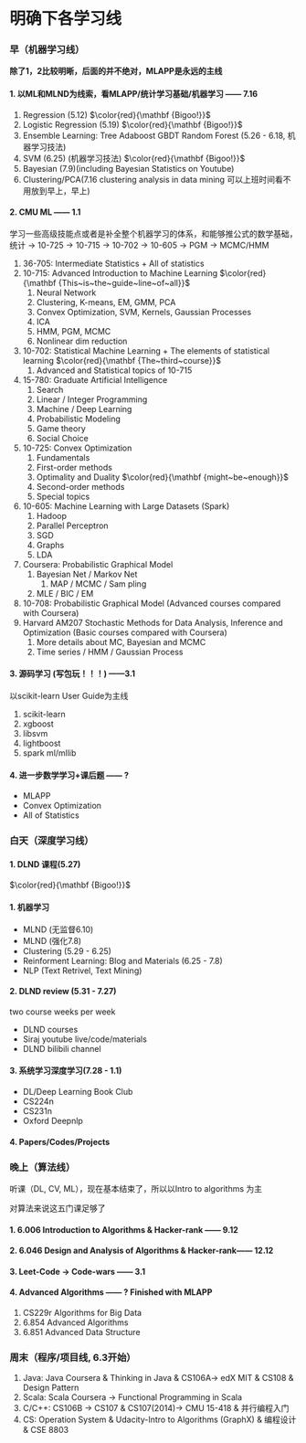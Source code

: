 # 明确下各学习线

### 早（机器学习线）

**除了1，2比较明晰，后面的并不绝对，MLAPP是永远的主线**

#### 1. 以ML和MLND为线索，看MLAPP/统计学习基础/机器学习 —— 7.16

1. Regression (5.12) $\color{red}{\mathbf {Bigoo!}}$
2. Logistic Regression (5.19) $\color{red}{\mathbf {Bigoo!}}$
3. Ensemble Learning: Tree Adaboost GBDT Random Forest (5.26 - 6.18, 机器学习技法)
4. SVM (6.25) (机器学习技法)  $\color{red}{\mathbf {Bigoo!}}$
5. Bayesian (7.9)(including Bayesian Statistics on Youtube)
6. Clustering/PCA(7.16 clustering analysis in data mining 可以上班时间看不用放到早上，早上)

#### 2. CMU ML —— 1.1

学习一些高级技能点或者是补全整个机器学习的体系，和能够推公式的数学基础，统计 -> 10-725 -> 10-715 -> 10-702  -> 10-605 -> PGM -> MCMC/HMM

1. 36-705: Intermediate Statistics + All of statistics
2. 10-715: Advanced Introduction to Machine Learning $\color{red}{\mathbf {This~is~the~guide~line~of~all}}$
   1. Neural Network
   2. Clustering, K-means, EM, GMM, PCA
   3. Convex Optimization, SVM, Kernels, Gaussian Processes
   4. ICA
   5. HMM, PGM, MCMC
   6. Nonlinear dim reduction
3. 10-702: Statistical Machine Learning + The elements of statistical learning $\color{red}{\mathbf {The~third~course}}$
   1. Advanced and Statistical topics of 10-715
4. 15-780: Graduate Artificial Intelligence
   1. Search
   2. Linear / Integer Programming
   3. Machine / Deep Learning
   4. Probabilistic Modeling
   5. Game theory
   6. Social Choice
5. 10-725: Convex Optimization
   1. Fundamentals
   2. First-order methods
   3. Optimality and Duality $\color{red}{\mathbf {might~be~enough}}$
   4. Second-order methods
   5. Special topics
6. 10-605: Machine Learning with Large Datasets (Spark)
   1. Hadoop
   2. Parallel Perceptron
   3. SGD
   4. Graphs
   5. LDA
7. Coursera: Probabilistic Graphical Model
   1. Bayesian Net / Markov Net
      1. MAP / MCMC / Sam	pling
   2. MLE / BIC / EM 
8. 10-708: Probabilistic Graphical Model (Advanced courses compared with Coursera)
9. Harvard AM207 Stochastic Methods for Data Analysis, Inference and Optimization (Basic courses compared with Coursera)
   1. More details about MC, Bayesian and MCMC
   2. Time series / HMM / Gaussian Process

#### 3. 源码学习 (写包玩！！！) ——3.1

以scikit-learn User Guide为主线

1. scikit-learn
2. xgboost
3. libsvm
4. lightboost
5. spark ml/mllib

#### 4. 进一步数学学习+课后题 —— ?

* MLAPP
* Convex Optimization
* All of Statistics

### 白天（深度学习线）

#### 1. DLND 课程(5.27) 

$\color{red}{\mathbf {Bigoo!}}$

#### 1. 机器学习

* MLND (无监督6.10)
* MLND (强化7.8)
* Clustering (5.29 - 6.25)
* Reinforment Learning: Blog and Materials (6.25 - 7.8)
* NLP (Text Retrivel, Text Mining)

#### 2. DLND review (5.31 - 7.27)

two course weeks per week

* DLND courses
* Siraj youtube live/code/materials
* DLND bilibili channel

#### 3. 系统学习深度学习(7.28 - 1.1)

* DL/Deep Learning Book Club
* CS224n
* CS231n
* Oxford Deepnlp

#### 4. Papers/Codes/Projects

### 晚上（算法线）

听课（DL, CV, ML），现在基本结束了，所以以Intro to algorithms 为主

对算法来说这五门课足够了

#### 1. 6.006 Introduction  to Algorithms & Hacker-rank —— 9.12

#### 2. 6.046 Design and Analysis of Algorithms & Hacker-rank—— 12.12

#### 3. Leet-Code -> Code-wars —— 3.1

#### 4. Advanced Algorithms —— ? Finished with MLAPP

1. CS229r Algorithms for Big Data
2. 6.854 Advanced Algorithms
3. 6.851 Advanced Data Structure

### 周末（程序/项目线, 6.3开始）

1. Java: Java Coursera & Thinking in Java & CS106A-> edX MIT & CS108 & Design Pattern
2. Scala: Scala Coursera -> Functional Programming in Scala
3. C/C++: CS106B -> CS107 & CS107(2014)-> CMU 15-418 & 并行编程入门
4. CS: Operation System & Udacity-Intro to Algorithms (GraphX) & 编程设计 & CSE 8803





